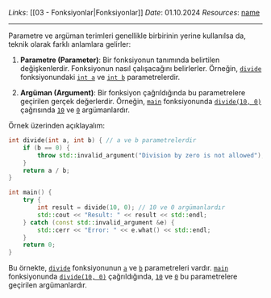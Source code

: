 *Links*: [[03 - Fonksiyonlar|Fonksiyonlar]]
*Date*: 01.10.2024
*Resources*: [name]()

---
Parametre ve argüman terimleri genellikle birbirinin yerine kullanılsa da, teknik olarak farklı anlamlara gelirler:

1. **Parametre (Parameter)**: Bir fonksiyonun tanımında belirtilen değişkenlerdir. Fonksiyonun nasıl çalışacağını belirlerler. Örneğin, [`divide`](command:_github.copilot.openSymbolFromReferences?%5B%22%22%2C%5B%7B%22uri%22%3A%7B%22scheme%22%3A%22file%22%2C%22authority%22%3A%22%22%2C%22path%22%3A%22%2Fhome%2Fuser0%2Fschool%2FS2%2Fsemester1%2Foop%2Fmain.cpp%22%2C%22query%22%3A%22%22%2C%22fragment%22%3A%22%22%7D%2C%22pos%22%3A%7B%22line%22%3A3%2C%22character%22%3A4%7D%7D%5D%2C%22ad04a5d7-a1dd-47c2-ad1a-dbc064ef9ef7%22%5D "Go to definition") fonksiyonundaki [`int a`](command:_github.copilot.openSymbolFromReferences?%5B%22%22%2C%5B%7B%22uri%22%3A%7B%22scheme%22%3A%22file%22%2C%22authority%22%3A%22%22%2C%22path%22%3A%22%2Fhome%2Fuser0%2Fschool%2FS2%2Fsemester1%2Foop%2Fmain.cpp%22%2C%22query%22%3A%22%22%2C%22fragment%22%3A%22%22%7D%2C%22pos%22%3A%7B%22line%22%3A3%2C%22character%22%3A15%7D%7D%5D%2C%22ad04a5d7-a1dd-47c2-ad1a-dbc064ef9ef7%22%5D "Go to definition") ve [`int b`](command:_github.copilot.openSymbolFromReferences?%5B%22%22%2C%5B%7B%22uri%22%3A%7B%22scheme%22%3A%22file%22%2C%22authority%22%3A%22%22%2C%22path%22%3A%22%2Fhome%2Fuser0%2Fschool%2FS2%2Fsemester1%2Foop%2Fmain.cpp%22%2C%22query%22%3A%22%22%2C%22fragment%22%3A%22%22%7D%2C%22pos%22%3A%7B%22line%22%3A3%2C%22character%22%3A22%7D%7D%5D%2C%22ad04a5d7-a1dd-47c2-ad1a-dbc064ef9ef7%22%5D "Go to definition") parametrelerdir.

2. **Argüman (Argument)**: Bir fonksiyon çağrıldığında bu parametrelere geçirilen gerçek değerlerdir. Örneğin, [`main`](command:_github.copilot.openSymbolFromReferences?%5B%22%22%2C%5B%7B%22uri%22%3A%7B%22scheme%22%3A%22file%22%2C%22authority%22%3A%22%22%2C%22path%22%3A%22%2Fhome%2Fuser0%2Fschool%2FS2%2Fsemester1%2Foop%2Fmain.cpp%22%2C%22query%22%3A%22%22%2C%22fragment%22%3A%22%22%7D%2C%22pos%22%3A%7B%22line%22%3A10%2C%22character%22%3A4%7D%7D%5D%2C%22ad04a5d7-a1dd-47c2-ad1a-dbc064ef9ef7%22%5D "Go to definition") fonksiyonunda [`divide(10, 0)`](command:_github.copilot.openSymbolFromReferences?%5B%22%22%2C%5B%7B%22uri%22%3A%7B%22scheme%22%3A%22file%22%2C%22authority%22%3A%22%22%2C%22path%22%3A%22%2Fhome%2Fuser0%2Fschool%2FS2%2Fsemester1%2Foop%2Fmain.cpp%22%2C%22query%22%3A%22%22%2C%22fragment%22%3A%22%22%7D%2C%22pos%22%3A%7B%22line%22%3A3%2C%22character%22%3A4%7D%7D%5D%2C%22ad04a5d7-a1dd-47c2-ad1a-dbc064ef9ef7%22%5D "Go to definition") çağrısında [`10`](command:_github.copilot.openSymbolFromReferences?%5B%22%22%2C%5B%7B%22uri%22%3A%7B%22scheme%22%3A%22file%22%2C%22authority%22%3A%22%22%2C%22path%22%3A%22%2Fhome%2Fuser0%2Fschool%2FS2%2Fsemester1%2Foop%2Fmain.cpp%22%2C%22query%22%3A%22%22%2C%22fragment%22%3A%22%22%7D%2C%22pos%22%3A%7B%22line%22%3A12%2C%22character%22%3A28%7D%7D%5D%2C%22ad04a5d7-a1dd-47c2-ad1a-dbc064ef9ef7%22%5D "Go to definition") ve [`0`](command:_github.copilot.openSymbolFromReferences?%5B%22%22%2C%5B%7B%22uri%22%3A%7B%22scheme%22%3A%22file%22%2C%22authority%22%3A%22%22%2C%22path%22%3A%22%2Fhome%2Fuser0%2Fschool%2FS2%2Fsemester1%2Foop%2Fmain.cpp%22%2C%22query%22%3A%22%22%2C%22fragment%22%3A%22%22%7D%2C%22pos%22%3A%7B%22line%22%3A4%2C%22character%22%3A13%7D%7D%5D%2C%22ad04a5d7-a1dd-47c2-ad1a-dbc064ef9ef7%22%5D "Go to definition") argümanlardır.

Örnek üzerinden açıklayalım:

```cpp
int divide(int a, int b) { // a ve b parametrelerdir
    if (b == 0) {
        throw std::invalid_argument("Division by zero is not allowed");
    }
    return a / b;
}

int main() {
    try {
        int result = divide(10, 0); // 10 ve 0 argümanlardır
        std::cout << "Result: " << result << std::endl;
    } catch (const std::invalid_argument &e) {
        std::cerr << "Error: " << e.what() << std::endl;
    }
    return 0;
}
```

Bu örnekte, [`divide`](command:_github.copilot.openSymbolFromReferences?%5B%22%22%2C%5B%7B%22uri%22%3A%7B%22scheme%22%3A%22file%22%2C%22authority%22%3A%22%22%2C%22path%22%3A%22%2Fhome%2Fuser0%2Fschool%2FS2%2Fsemester1%2Foop%2Fmain.cpp%22%2C%22query%22%3A%22%22%2C%22fragment%22%3A%22%22%7D%2C%22pos%22%3A%7B%22line%22%3A3%2C%22character%22%3A4%7D%7D%5D%2C%22ad04a5d7-a1dd-47c2-ad1a-dbc064ef9ef7%22%5D "Go to definition") fonksiyonunun [`a`](command:_github.copilot.openSymbolFromReferences?%5B%22%22%2C%5B%7B%22uri%22%3A%7B%22scheme%22%3A%22file%22%2C%22authority%22%3A%22%22%2C%22path%22%3A%22%2Fhome%2Fuser0%2Fschool%2FS2%2Fsemester1%2Foop%2Fmain.cpp%22%2C%22query%22%3A%22%22%2C%22fragment%22%3A%22%22%7D%2C%22pos%22%3A%7B%22line%22%3A3%2C%22character%22%3A15%7D%7D%5D%2C%22ad04a5d7-a1dd-47c2-ad1a-dbc064ef9ef7%22%5D "Go to definition") ve [`b`](command:_github.copilot.openSymbolFromReferences?%5B%22%22%2C%5B%7B%22uri%22%3A%7B%22scheme%22%3A%22file%22%2C%22authority%22%3A%22%22%2C%22path%22%3A%22%2Fhome%2Fuser0%2Fschool%2FS2%2Fsemester1%2Foop%2Fmain.cpp%22%2C%22query%22%3A%22%22%2C%22fragment%22%3A%22%22%7D%2C%22pos%22%3A%7B%22line%22%3A3%2C%22character%22%3A22%7D%7D%5D%2C%22ad04a5d7-a1dd-47c2-ad1a-dbc064ef9ef7%22%5D "Go to definition") parametreleri vardır. [`main`](command:_github.copilot.openSymbolFromReferences?%5B%22%22%2C%5B%7B%22uri%22%3A%7B%22scheme%22%3A%22file%22%2C%22authority%22%3A%22%22%2C%22path%22%3A%22%2Fhome%2Fuser0%2Fschool%2FS2%2Fsemester1%2Foop%2Fmain.cpp%22%2C%22query%22%3A%22%22%2C%22fragment%22%3A%22%22%7D%2C%22pos%22%3A%7B%22line%22%3A10%2C%22character%22%3A4%7D%7D%5D%2C%22ad04a5d7-a1dd-47c2-ad1a-dbc064ef9ef7%22%5D "Go to definition") fonksiyonunda [`divide(10, 0)`](command:_github.copilot.openSymbolFromReferences?%5B%22%22%2C%5B%7B%22uri%22%3A%7B%22scheme%22%3A%22file%22%2C%22authority%22%3A%22%22%2C%22path%22%3A%22%2Fhome%2Fuser0%2Fschool%2FS2%2Fsemester1%2Foop%2Fmain.cpp%22%2C%22query%22%3A%22%22%2C%22fragment%22%3A%22%22%7D%2C%22pos%22%3A%7B%22line%22%3A3%2C%22character%22%3A4%7D%7D%5D%2C%22ad04a5d7-a1dd-47c2-ad1a-dbc064ef9ef7%22%5D "Go to definition") çağrıldığında, [`10`](command:_github.copilot.openSymbolFromReferences?%5B%22%22%2C%5B%7B%22uri%22%3A%7B%22scheme%22%3A%22file%22%2C%22authority%22%3A%22%22%2C%22path%22%3A%22%2Fhome%2Fuser0%2Fschool%2FS2%2Fsemester1%2Foop%2Fmain.cpp%22%2C%22query%22%3A%22%22%2C%22fragment%22%3A%22%22%7D%2C%22pos%22%3A%7B%22line%22%3A12%2C%22character%22%3A28%7D%7D%5D%2C%22ad04a5d7-a1dd-47c2-ad1a-dbc064ef9ef7%22%5D "Go to definition") ve [`0`](command:_github.copilot.openSymbolFromReferences?%5B%22%22%2C%5B%7B%22uri%22%3A%7B%22scheme%22%3A%22file%22%2C%22authority%22%3A%22%22%2C%22path%22%3A%22%2Fhome%2Fuser0%2Fschool%2FS2%2Fsemester1%2Foop%2Fmain.cpp%22%2C%22query%22%3A%22%22%2C%22fragment%22%3A%22%22%7D%2C%22pos%22%3A%7B%22line%22%3A4%2C%22character%22%3A13%7D%7D%5D%2C%22ad04a5d7-a1dd-47c2-ad1a-dbc064ef9ef7%22%5D "Go to definition") bu parametrelere geçirilen argümanlardır.